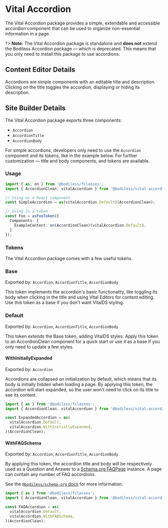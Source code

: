 # Vital Accordion

The Vital Accordion package provides a simple, extendable and accessible accordion component that
can be used to organize non-essential information in a page.

?> **Note:** The Vital Accordion package is standalone and **does not** extend the Bodiless
Accordion package — which is deprecated. This means that you only need to install this package to
use accordions.

## Content Editor Details

Accordions are simple components with an editable title and description. Clicking on the title
toggles the accordion, displaying or hiding its description.

## Site Builder Details

The Vital Accordion package exports three components:

- `Accordion`
- `AccordionTitle`
- `AccordionBody`

For simple accordions, developers only need to use the `Accordion` component and its tokens, like in
the example below. For further customization — title and body components, and tokens are available.

### Usage

```ts
import { as, on } from '@bodiless/fclasses';
import { AccordionClean, vitalAccordion } from '@bodiless/vital-accordion';

// Using as a React component
const SimpleAccordion = as(vitalAccordion.Default)(AccordionClean);

// Using in a token
const Foo = asFooToken({
  Components: {
    ExampleContent: on(AccordionClean)(vitalAccordion.Default),
  }
});
```

### Tokens

The Vital Accordion package comes with a few useful tokens.

### Base

Exported by: `Accordion`, `AccordionTitle`, `AccordionBody`

This token implements the accordion's basic functionality, like toggling its body when clicking in
the title and using Vital Editors for content editing. Use this token as a base if you don't want
VitalDS styling.

### Default

Exported by: `Accordion`, `AccordionTitle`, `AccordionBody`

This token extends the Base token, adding VitalDS styles. Apply this token to an AccordionClean
component for a quick start or use it as a base if you only need to update a few styles.

#### WithInitiallyExpanded

Exported by: `Accordion`

Accordions are collapsed on initialization by default, which means that its body is initially hidden
when loading a page. By applying this token, the accordion will start expanded, so the user won't
need to click on its title to see its content.

```ts
import { as } from '@bodiless/fclasses';
import { AccordionClean, vitalAccordion } from '@bodiless/vital-accordion';

const ExpandedAccordion = as(
  vitalAccordion.Default,
  vitalAccordion.WithInitiallyExpanded,
)(AccordionClean);
```

#### WithFAQSchema

Exported by: `Accordion`, `AccordionTitle`, `AccordionBody`

By applying this token, the accordion title and body will be respectively used as a Question and
Answer to a [Schema.org FAQPage](https://schema.org/FAQPage ':target=_blank') instance. A page can
contain any number of FAQ accordions.

See the [`@bodiless/schema-org` docs](/Components/Schema/) for more information.

```ts
import { as } from '@bodiless/fclasses';
import { AccordionClean, vitalAccordion } from '@bodiless/vital-accordion';

const FAQAccordion = as(
  vitalAccordion.Default,
  vitalAccordion.WithFAQSchema,
)(AccordionClean);
```

